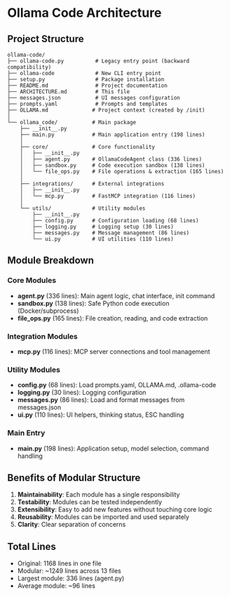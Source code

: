 # Ollama Code Architecture

## Project Structure

```
ollama-code/
├── ollama-code.py          # Legacy entry point (backward compatibility)
├── ollama-code             # New CLI entry point
├── setup.py                # Package installation
├── README.md               # Project documentation
├── ARCHITECTURE.md         # This file
├── messages.json           # UI messages configuration
├── prompts.yaml            # Prompts and templates
├── OLLAMA.md              # Project context (created by /init)
│
└── ollama_code/           # Main package
    ├── __init__.py
    ├── main.py            # Main application entry (198 lines)
    │
    ├── core/              # Core functionality
    │   ├── __init__.py
    │   ├── agent.py       # OllamaCodeAgent class (336 lines)
    │   ├── sandbox.py     # Code execution sandbox (138 lines)
    │   └── file_ops.py    # File operations & extraction (165 lines)
    │
    ├── integrations/      # External integrations
    │   ├── __init__.py
    │   └── mcp.py         # FastMCP integration (116 lines)
    │
    └── utils/             # Utility modules
        ├── __init__.py
        ├── config.py      # Configuration loading (68 lines)
        ├── logging.py     # Logging setup (30 lines)
        ├── messages.py    # Message management (86 lines)
        └── ui.py          # UI utilities (110 lines)
```

## Module Breakdown

### Core Modules

- **agent.py** (336 lines): Main agent logic, chat interface, init command
- **sandbox.py** (138 lines): Safe Python code execution (Docker/subprocess)
- **file_ops.py** (165 lines): File creation, reading, and code extraction

### Integration Modules

- **mcp.py** (116 lines): MCP server connections and tool management

### Utility Modules

- **config.py** (68 lines): Load prompts.yaml, OLLAMA.md, .ollama-code
- **logging.py** (30 lines): Logging configuration
- **messages.py** (86 lines): Load and format messages from messages.json
- **ui.py** (110 lines): UI helpers, thinking status, ESC handling

### Main Entry

- **main.py** (198 lines): Application setup, model selection, command handling

## Benefits of Modular Structure

1. **Maintainability**: Each module has a single responsibility
2. **Testability**: Modules can be tested independently
3. **Extensibility**: Easy to add new features without touching core logic
4. **Reusability**: Modules can be imported and used separately
5. **Clarity**: Clear separation of concerns

## Total Lines

- Original: 1168 lines in one file
- Modular: ~1249 lines across 13 files
- Largest module: 336 lines (agent.py)
- Average module: ~96 lines